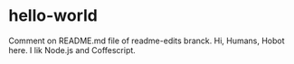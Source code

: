 # hello-world
Comment on README.md file of readme-edits branck.
Hi, Humans, 
Hobot here. I lik Node.js and Coffescript.


